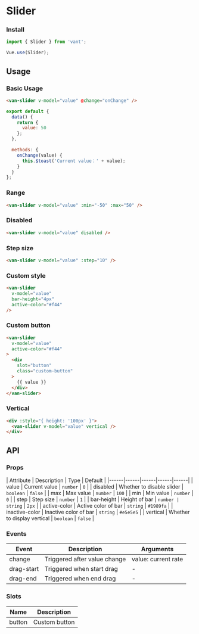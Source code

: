 # Slider

### Install

``` javascript
import { Slider } from 'vant';

Vue.use(Slider);
```

## Usage

### Basic Usage

```html
<van-slider v-model="value" @change="onChange" />
```

```js
export default {
  data() {
    return {
      value: 50
    };
  },

  methods: {
    onChange(value) {
      this.$toast('Current value：' + value);
    }
  }
};
```

### Range

```html
<van-slider v-model="value" :min="-50" :max="50" />
```

### Disabled

```html
<van-slider v-model="value" disabled />
```

### Step size

```html
<van-slider v-model="value" :step="10" />
```

### Custom style

```html
<van-slider
  v-model="value"
  bar-height="4px"
  active-color="#f44"
/>
```

### Custom button

```html
<van-slider
  v-model="value"
  active-color="#f44"
>
  <div
    slot="button"
    class="custom-button"
  >
    {{ value }}
  </div>
</van-slider>
```

### Vertical

```html
<div :style="{ height: '100px' }">
  <van-slider v-model="value" vertical />
</div>
```

## API

### Props

| Attribute | Description | Type | Default |
|------|------|------|------|------|
| value | Current value | `number` | `0` |
| disabled | Whether to disable slider | `boolean` | `false` |
| max | Max value | `number` | `100` |
| min | Min value | `number` | `0` |
| step | Step size | `number` | `1` |
| bar-height | Height of bar | `number | string` | `2px` |
| active-color | Active color of bar | `string` | `#1989fa` |
| inactive-color | Inactive color of bar | `string` | `#e5e5e5` |
| vertical | Whether to display vertical | `boolean` | `false` |

### Events

| Event | Description | Arguments |
|------|------|------|
| change | Triggered after value change | value: current rate |
| drag-start | Triggered when start drag | - |
| drag-end | Triggered when end drag | - |

### Slots

| Name | Description |
|------|------|
| button | Custom button |
